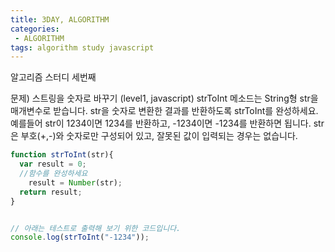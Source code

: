 ```yaml
---
title: 3DAY, ALGORITHM
categories:
 - ALGORITHM
tags: algorithm study javascript
---
```


알고리즘 스터디 세번째

문제)
스트링을 숫자로 바꾸기 (level1, javascript)
strToInt 메소드는 String형 str을 매개변수로 받습니다.
str을 숫자로 변환한 결과를 반환하도록 strToInt를 완성하세요.
예를들어 str이 1234이면 1234를 반환하고, -1234이면 -1234를 반환하면 됩니다.
str은 부호(+,-)와 숫자로만 구성되어 있고, 잘못된 값이 입력되는 경우는 없습니다.

```javascript
function strToInt(str){
  var result = 0;
  //함수를 완성하세요
	result = Number(str);
  return result;
}


// 아래는 테스트로 출력해 보기 위한 코드입니다.
console.log(strToInt("-1234"));
```

